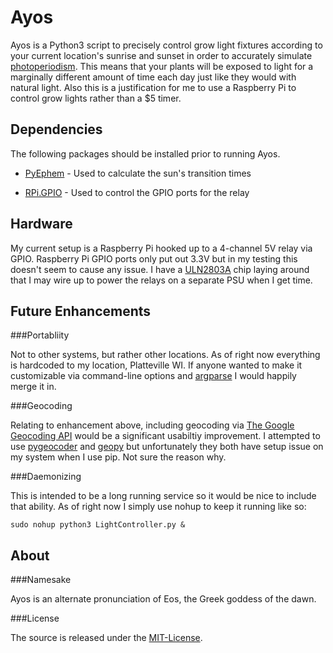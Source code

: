 Ayos
============

Ayos is a Python3 script to precisely control grow light fixtures according to your current location's sunrise and sunset in order to accurately simulate [photoperiodism](http://en.wikipedia.org/wiki/Photoperiodism#In_plants). This means that your plants will be exposed to light for a marginally different amount of time each day just like they would with natural light. Also this is a justification for me to use a Raspberry Pi to control grow lights rather than a $5 timer.

Dependencies
------------

The following packages should be installed prior to running Ayos.

- [PyEphem](http://rhodesmill.org/pyephem/) - Used to calculate the sun's transition times

- [RPi.GPIO](http://sourceforge.net/p/raspberry-gpio-python/wiki/Home/) - Used to control the GPIO ports for the relay

Hardware
--------
My current setup is a Raspberry Pi hooked up to a 4-channel 5V relay via GPIO. Raspberry Pi GPIO ports only put out 3.3V but in my testing this doesn't seem to cause any issue. I have a [ULN2803A](https://www.sparkfun.com/datasheets/IC/uln2803a.pdf) chip laying around that I may wire up to power the relays on a separate PSU when I get time.

Future Enhancements
-------------------

###Portabliity

Not to other systems, but rather other locations. As of right now everything is hardcoded to my location, Platteville WI. If anyone wanted to make it customizable via command-line options and [argparse](https://docs.python.org/3.2/library/argparse.html) I would happily merge it in.

###Geocoding

Relating to enhancement above, including geocoding via [The Google Geocoding API](https://developers.google.com/maps/documentation/geocoding/) would be a significant usabiltiy improvement. I attempted to use [pygeocoder](http://code.xster.net/pygeocoder/wiki/Home) and [geopy](https://github.com/geopy/geopy) but unfortunately they both have setup issue on my system when I use pip. Not sure the reason why.

###Daemonizing

This is intended to be a long running service so it would be nice to include that ability. As of right now I simply use nohup to keep it running like so:

```
sudo nohup python3 LightController.py &
```
About
--------

###Namesake

Ayos is an alternate pronunciation of Eos, the Greek goddess of the dawn.

###License

The source is released under the [MIT-License](http://opensource.org/licenses/MIT).
